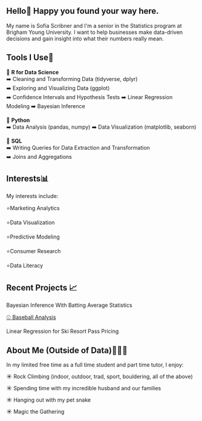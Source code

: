 ## Hello👋 Happy you found your way here.

My name is Sofia Scribner and I'm a senior in the Statistics program at Brigham Young University. I want to help businesses make data-driven decisions and gain insight into what their numbers really mean.

## Tools I Use🧰

🔧 **R for Data Science**  
 ➡️ Cleaning and Transforming Data (tidyverse, dplyr)  
 ➡️ Exploring and Visualizing Data (ggplot)  
 ➡️ Confidence Intervals and Hypothesis Tests
 ➡️ Linear Regression Modeling
 ➡️ Bayesian Inference
 
🔧 **Python**  
 ➡️ Data Analysis (pandas, numpy) 
 ➡️ Data Visualization (matplotlib, seaborn)  

🔧 **SQL**  
 ➡️ Writing Queries for Data Extraction and Transformation  
 ➡️ Joins and Aggregations  

## Interests📊

My interests include: 

  ⭐Marketing Analytics  
  
  ⭐Data Visualization 
  
  ⭐Predictive Modeling 
  
  ⭐Consumer Research
  
  ⭐Data Literacy

## Recent Projects 📈

Bayesian Inference With Batting Average Statistics

[⚾ Baseball Analysis](https://github.com/sofiadscribner/gibbs-sampling-baseball)

Linear Regression for Ski Resort Pass Pricing


## About Me (Outside of Data)🧗🏻‍♀️
In my limited free time as a full time student and part time tutor, I enjoy:

  ☀️ Rock Climbing (indoor, outdoor, trad, sport, bouldering, all of the above)
  
  ☀️ Spending time with my incredible husband and our families
  
  ☀️ Hanging out with my pet snake
  
  ☀️ Magic the Gathering
